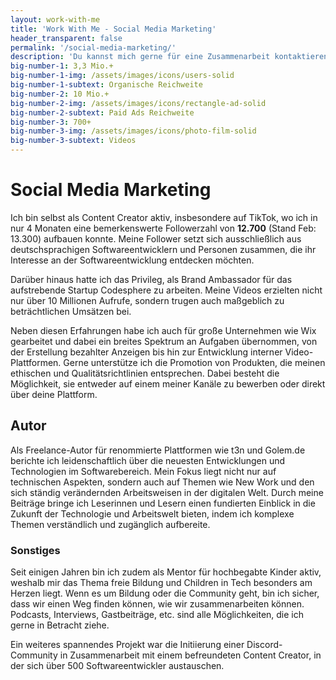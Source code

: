 ```yaml
---
layout: work-with-me
title: 'Work With Me - Social Media Marketing'
header_transparent: false
permalink: '/social-media-marketing/'
description: 'Du kannst mich gerne für eine Zusammenarbeit kontaktieren. Derzeit stehe ich für neue SaaS-Projekte zur Verfügung, ebenso wie für Social Media Kooperationen.'
big-number-1: 3,3 Mio.+
big-number-1-img: /assets/images/icons/users-solid
big-number-1-subtext: Organische Reichweite
big-number-2: 10 Mio.+
big-number-2-img: /assets/images/icons/rectangle-ad-solid
big-number-2-subtext: Paid Ads Reichweite
big-number-3: 700+
big-number-3-img: /assets/images/icons/photo-film-solid
big-number-3-subtext: Videos
---
```


# Social Media Marketing

Ich bin selbst als Content Creator aktiv, insbesondere auf TikTok, wo ich in nur 4 Monaten eine bemerkenswerte Followerzahl von **12.700** (Stand Feb: 13.300) aufbauen konnte. Meine Follower setzt sich ausschließlich aus deutschsprachigen Softwareentwicklern und Personen zusammen, die ihr Interesse an der Softwareentwicklung entdecken möchten.

Darüber hinaus hatte ich das Privileg, als Brand Ambassador für das aufstrebende Startup Codesphere zu arbeiten. Meine Videos erzielten nicht nur über 10 Millionen Aufrufe, sondern trugen auch maßgeblich zu beträchtlichen Umsätzen bei.

Neben diesen Erfahrungen habe ich auch für große Unternehmen wie Wix gearbeitet und dabei ein breites Spektrum an Aufgaben übernommen, von der Erstellung bezahlter Anzeigen bis hin zur Entwicklung interner Video-Plattformen. Gerne unterstütze ich die Promotion von Produkten, die meinen ethischen und Qualitätsrichtlinien entsprechen. Dabei besteht die Möglichkeit, sie entweder auf einem meiner Kanäle zu bewerben oder direkt über deine Plattform.

## Autor

Als Freelance-Autor für renommierte Plattformen wie t3n und Golem.de berichte ich leidenschaftlich über die neuesten Entwicklungen und Technologien im Softwarebereich. Mein Fokus liegt nicht nur auf technischen Aspekten, sondern auch auf Themen wie New Work und den sich ständig verändernden Arbeitsweisen in der digitalen Welt. Durch meine Beiträge bringe ich Leserinnen und Lesern einen fundierten Einblick in die Zukunft der Technologie und Arbeitswelt bieten, indem ich komplexe Themen verständlich und zugänglich aufbereite.

### Sonstiges

Seit einigen Jahren bin ich zudem als Mentor für hochbegabte Kinder aktiv, weshalb mir das Thema freie Bildung und Children in Tech besonders am Herzen liegt. Wenn es um Bildung oder die Community geht, bin ich sicher, dass wir einen Weg finden können, wie wir zusammenarbeiten können. Podcasts, Interviews, Gastbeiträge, etc. sind alle Möglichkeiten, die ich gerne in Betracht ziehe.

Ein weiteres spannendes Projekt war die Initiierung einer Discord-Community in Zusammenarbeit mit einem befreundeten Content Creator, in der sich über 500 Softwareentwickler austauschen.
